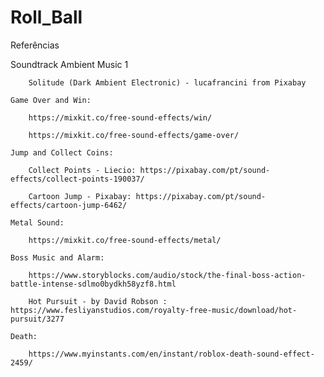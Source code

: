 # Roll_Ball

Referências

Soundtrack
	Ambient Music 1

		Solitude (Dark Ambient Electronic) - lucafrancini from Pixabay

	Game Over and Win:

		https://mixkit.co/free-sound-effects/win/

		https://mixkit.co/free-sound-effects/game-over/

	Jump and Collect Coins:

		Collect Points - Liecio: https://pixabay.com/pt/sound-effects/collect-points-190037/

		Cartoon Jump - Pixabay: https://pixabay.com/pt/sound-effects/cartoon-jump-6462/

	Metal Sound:
 
		https://mixkit.co/free-sound-effects/metal/

	Boss Music and Alarm:
 
		https://www.storyblocks.com/audio/stock/the-final-boss-action-battle-intense-sdlmo0bydkh58yzf8.html

		Hot Pursuit - by David Robson : https://www.fesliyanstudios.com/royalty-free-music/download/hot-pursuit/3277

	Death:
 
		https://www.myinstants.com/en/instant/roblox-death-sound-effect-2459/
